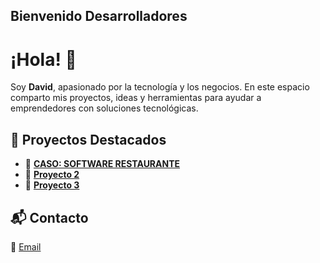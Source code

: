 Bienvenido Desarrolladores
---

# ¡Hola! 👋

Soy **David**, apasionado por la tecnología y los negocios. En este espacio comparto mis proyectos, ideas y herramientas para ayudar a emprendedores con soluciones tecnológicas.

## 🚀 Proyectos Destacados
- 🔹 **[CASO: SOFTWARE RESTAURANTE](#)** 
- 🔹 **[Proyecto 2](#)** 
- 🔹 **[Proyecto 3](#)** 

## 📬 Contacto
📩 [Email](41033335@continental.edu.pe) 

